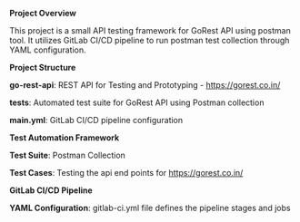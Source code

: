 **Project Overview**

  This project is a small API testing framework for GoRest API using postman tool. It utilizes GitLab CI/CD pipeline to run postman test collection through YAML configuration.

**Project Structure**

  **go-rest-api**: REST API for Testing and Prototyping - https://gorest.co.in/
  
  **tests**: Automated test suite for GoRest API using Postman collection
  
  **main.yml**: GitLab CI/CD pipeline configuration
  

**Test Automation Framework**

  **Test Suite**: Postman Collection
  
  **Test Cases**: Testing the api end points for https://gorest.co.in/
  
**GitLab CI/CD Pipeline**

  **YAML Configuration**: gitlab-ci.yml file defines the pipeline stages and jobs
